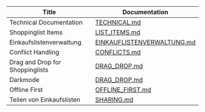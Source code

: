 | Title                           | Documentation                                                                                                                                |
| ------------------------------- | -------------------------------------------------------------------------------------------------------------------------------------------- |
| Technical Documentation         | [TECHNICAL.md](https://github.com/TGM-HIT/syt5-gek1051-mobile-application-shopstorm/blob/main/doc/TECHNICAL.md)                              |
| Shoppinglist Items              | [LIST_ITEMS.md](https://github.com/TGM-HIT/syt5-gek1051-mobile-application-shopstorm/blob/main/doc/LIST_ITEMS.md)                            |
| Einkaufslistenverwaltung        | [EINKAUFLISTENVERWALTUNG.md](https://github.com/TGM-HIT/syt5-gek1051-mobile-application-shopstorm/blob/main/doc/EINKAUFSLISTENVERWALTUNG.md) |
| Conflict Handling               | [CONFLICTS.md](https://github.com/TGM-HIT/syt5-gek1051-mobile-application-shopstorm/blob/main/doc/CONFLICTS.md)                              |
| Drag and Drop for Shoppinglists | [DRAG_DROP.md](https://github.com/TGM-HIT/syt5-gek1051-mobile-application-shopstorm/blob/main/doc/DRAG_DROP.md)                              |
| Darkmode                        | [DRAG_DROP.md](https://github.com/TGM-HIT/syt5-gek1051-mobile-application-shopstorm/blob/main/doc/DARKMODE.md)                               |
| Offline First                   | [OFFLINE_FIRST.md](https://github.com/TGM-HIT/syt5-gek1051-mobile-application-shopstorm/blob/main/doc/OFLLINE_FIRST.md)                      |
| Teilen von Einkaufslisten | [SHARING.md](https://github.com/TGM-HIT/syt5-gek1051-mobile-application-shopstorm/blob/main/doc/SHARING.md)                                        |
